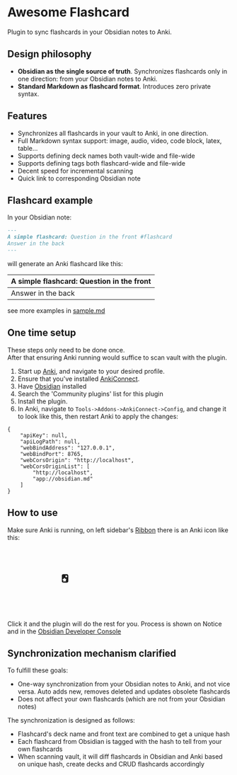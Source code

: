 # Awesome Flashcard

Plugin to sync flashcards in your Obsidian notes to Anki.

## Design philosophy

- **Obsidian as the single source of truth**. Synchronizes flashcards only in one direction: from your Obsidian notes to
  Anki.
- **Standard Markdown as flashcard format**. Introduces zero private syntax.

## Features

- Synchronizes all flashcards in your vault to Anki, in one direction.
- Full Markdown syntax support: image, audio, video, code block, latex, table...
- Supports defining deck names both vault-wide and file-wide
- Supports defining tags both flashcard-wide and file-wide
- Decent speed for incremental scanning
- Quick link to corresponding Obsidian note

## Flashcard example

In your Obsidian note:

```markdown
---
A simple flashcard: Question in the front #flashcard
Answer in the back
---
```

will generate an Anki flashcard like this:

| A simple flashcard: Question in the front |
|-------------------------------------------|
| Answer in the back                        |

see more examples in [sample.md](tests/files/sample.md)

## One time setup

These steps only need to be done once.  
After that ensuring Anki running would suffice to scan vault with the plugin.

1. Start up [Anki](https://apps.ankiweb.net/), and navigate to your desired profile.
2. Ensure that you've installed [AnkiConnect](https://github.com/FooSoft/anki-connect).
3. Have [Obsidian](https://obsidian.md/) installed
4. Search the 'Community plugins' list for this plugin
5. Install the plugin.
6. In Anki, navigate to `Tools->Addons->AnkiConnect->Config`, and change it to look like this, then restart Anki to
   apply the changes:

```
{
    "apiKey": null,
    "apiLogPath": null,
    "webBindAddress": "127.0.0.1",
    "webBindPort": 8765,
    "webCorsOrigin": "http://localhost",
    "webCorsOriginList": [
        "http://localhost",
        "app://obsidian.md"
    ]
}
```

## How to use

Make sure Anki is running, on left sidebar's [Ribbon](https://help.obsidian.md/User+interface/Workspace/Ribbon) there is
an Anki icon like this:

<svg transform="scale(0.2)">
<path fill="currentColor" stroke="currentColor" d="M 27.00,3.53 C 18.43,6.28 16.05,10.38 16.00,19.00 16.00,19.00 16.00,80.00 16.00,80.00 16.00,82.44 15.87,85.73 16.74,88.00 20.66,98.22 32.23,97.00 41.00,97.00 41.00,97.00 69.00,97.00 69.00,97.00 76.63,96.99 82.81,95.84 86.35,88.00 88.64,82.94 88.00,72.79 88.00,67.00 88.00,67.00 88.00,24.00 88.00,24.00 87.99,16.51 87.72,10.42 80.98,5.65 76.04,2.15 69.73,3.00 64.00,3.00 64.00,3.00 27.00,3.53 27.00,3.53 Z M 68.89,15.71 C 74.04,15.96 71.96,19.20 74.01,22.68 74.01,22.68 76.72,25.74 76.72,25.74 80.91,30.85 74.53,31.03 71.92,34.29 70.70,35.81 70.05,38.73 67.81,39.09 65.64,39.43 63.83,37.03 61.83,36.00 59.14,34.63 56.30,35.24 55.08,33.40 53.56,31.11 56.11,28.55 56.20,25.00 56.24,23.28 55.32,20.97 56.20,19.35 57.67,16.66 60.89,18.51 64.00,17.71 64.00,17.71 68.89,15.71 68.89,15.71 Z M 43.06,43.86 C 49.81,45.71 48.65,51.49 53.21,53.94 56.13,55.51 59.53,53.51 62.94,54.44 64.83,54.96 66.30,56.05 66.54,58.11 67.10,62.74 60.87,66.31 60.69,71.00 60.57,74.03 64.97,81.26 61.40,83.96 57.63,86.82 51.36,80.81 47.00,82.22 43.96,83.20 40.23,88.11 36.11,87.55 29.79,86.71 33.95,77.99 32.40,74.18 30.78,70.20 24.67,68.95 23.17,64.97 22.34,62.79 23.39,61.30 25.15,60.09 28.29,57.92 32.74,58.49 35.44,55.57 39.11,51.60 36.60,45.74 43.06,43.86 Z" />
</svg>

Click it and the plugin will do the rest for you.
Process is shown on Notice and in the [Obsidian Developer Console](https://forum.obsidian.md/t/how-to-access-the-console/16703/9)

## Synchronization mechanism clarified

To fulfill these goals:

- One-way synchronization from your Obsidian notes to Anki, and not vice versa. Auto adds new, removes deleted and
  updates obsolete flashcards
- Does not affect your own flashcards (which are not from your Obsidian notes)

The synchronization is designed as follows:

- Flashcard's deck name and front text are combined to get a unique hash
- Each flashcard from Obsidian is tagged with the hash to tell from your own flashcards
- When scanning vault, it will diff flashcards in Obsidian and Anki based on unique hash, create decks and CRUD flashcards accordingly
